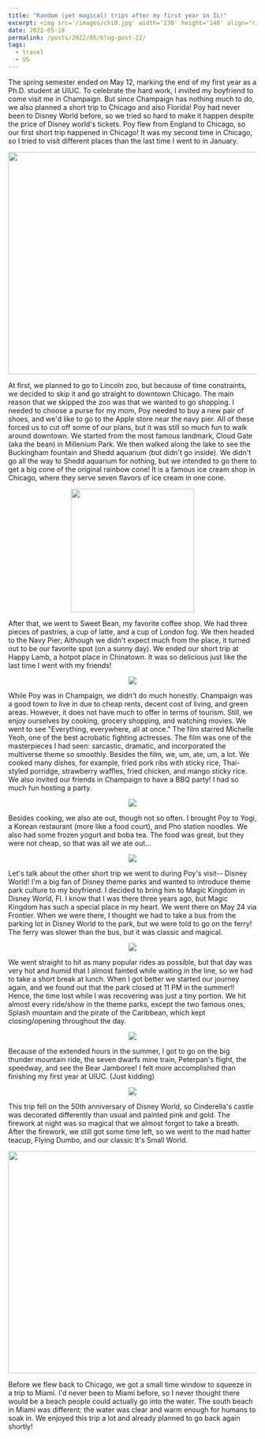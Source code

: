 ```yaml
---
title: "Random (yet magical) trips after my first year in IL!"
excerpt: <img src='/images/chi0.jpg' width='230' height='140' align="right" hspace="20"> The spring semester ended on May 12, marking the end of my first year as a Ph.D. student at UIUC. To celebrate the hard work, I invited my boyfriend to come visit me in Champaign. But since Champaign has nothing much to do, we also planned a short trip to Chicago and also Florida! Poy had never been to Disney World before, so we tried so hard to make it happen despite the price of Disney world's tickets. Poy flew from England to Chicago, so our first short trip happened in Chicago! It was my second time in Chicago, so I tried to visit different places than the last time I went to in January. 
date: 2022-05-18
permalink: /posts/2022/05/blog-post-22/
tags:
  - travel
  - US
---
```


The spring semester ended on May 12, marking the end of my first year as a Ph.D. student at UIUC. To celebrate the hard work, I invited my boyfriend to come visit me in Champaign. But since Champaign has nothing much to do, we also planned a short trip to Chicago and also Florida! Poy had never been to Disney World before, so we tried so hard to make it happen despite the price of Disney world's tickets. Poy flew from England to Chicago, so our first short trip happened in Chicago! It was my second time in Chicago, so I tried to visit different places than the last time I went to in January. 

<p align="center">
  <img src="/images/chi01.jpg" width='600' height= '450'>
</p>

At first, we planned to go to Lincoln zoo, but because of time constraints, we decided to skip it and go straight to downtown Chicago. The main reason that we skipped the zoo was that we wanted to go shopping. I needed to choose a purse for my mom, Poy needed to buy a new pair of shoes, and we'd like to go to the Apple store near the navy pier. All of these forced us to cut off some of our plans, but it was still so much fun to walk around downtown. We started from the most famous landmark, Cloud Gate (aka the bean) in Millenium Park. We then walked along the lake to see the Buckingham fountain and Shedd aquarium (but didn't go inside). We didn't go all the way to Shedd aquarium for nothing, but we intended to go there to get a big cone of the original rainbow cone! It is a famous ice cream shop in Chicago, where they serve seven flavors of ice cream in one cone. 



<p align="center">
  <img src="/images/chi1.png" width='250'>
</p>

After that, we went to Sweet Bean, my favorite coffee shop. We had three pieces of pastries, a cup of latte, and a cup of London fog. We then headed to the Navy Pier; Although we didn't expect much from the place, it turned out to be our favorite spot (on a sunny day). We ended our short trip at Happy Lamb, a hotpot place in Chinatown. It was so delicious just like the last time I went with my friends! 


<p align="center">
  <img src="/images/chi2.png">
</p>

While Poy was in Champaign, we didn't do much honestly. Champaign was a good town to live in due to cheap rents, decent cost of living, and green areas. However, it does not have much to offer in terms of tourism. Still, we enjoy ourselves by cooking, grocery shopping, and watching movies. We went to see "Everything, everywhere, all at once." The film starred Michelle Yeoh, one of the best acrobatic fighting actresses. The film was one of the masterpieces I had seen: sarcastic, dramatic, and incorporated the multiverse theme so smoothly. Besides the film, we, um, ate, um, a lot. We cooked many dishes, for example, fried pork ribs with sticky rice, Thai-styled porridge, strawberry waffles, fried chicken, and mango sticky rice. We also invited our friends in Champaign to have a BBQ party! I had so much fun hosting a party.

<p align="center">
  <img src="/images/chi3.png">
</p>

Besides cooking, we also ate out, though not so often. I brought Poy to Yogi, a Korean restaurant (more like a food court), and Pho station noodles. We also had some frozen yogurt and boba tea. The food was great, but they were not cheap, so that was all we ate out...

<p align="center">
  <img src="/images/chi4.png">
</p>

Let's talk about the other short trip we went to during Poy's visit-- Disney World! I'm a big fan of Disney theme parks and wanted to introduce theme park culture to my boyfriend. I decided to bring him to Magic Kingdom in Disney World, Fl. I know that I was there three years ago, but Magic Kingdom has such a special place in my heart. We went there on May 24 via Frontier. When we were there, I thought we had to take a bus from the parking lot in Disney World to the park, but we were told to go on the ferry! The ferry was slower than the bus, but it was classic and magical. 


<p align="center">
  <img src="/images/chi5.png">
</p>

We went straight to hit as many popular rides as possible, but that day was very hot and humid that I almost fainted while waiting in the line, so we had to take a short break at lunch. When I got better we started our journey again, and we found out that the park closed at 11 PM in the summer!! Hence, the time lost while I was recovering was just a tiny portion. We hit almost every ride/show in the theme parks, except the two famous ones, Splash mountain and the pirate of the Caribbean, which kept closing/opening throughout the day. 

<p align="center">
  <img src="/images/chi6.png">
</p>

Because of the extended hours in the summer, I got to go on the big thunder mountain ride, the seven dwarfs mine train, Peterpan's flight, the speedway, and see the Bear Jamboree! I felt more accomplished than finishing my first year at UIUC. (Just kidding) 

<p align="center">
  <img src="/images/chi7.png">
</p>

This trip fell on the 50th anniversary of Disney World, so Cinderella's castle was decorated differently than usual and painted pink and gold. The firework at night was so magical that we almost forgot to take a breath. After the firework, we still got some time left, so we went to the mad hatter teacup, Flying Dumbo, and our classic It's Small World. 

<p align="center">
  <img src="/images/chi00.JPG" width='600' height='450'>
</p>

Before we flew back to Chicago, we got a small time window to squeeze in a trip to Miami. I'd never been to Miami before, so I never thought there would be a beach people could actually go into the water. The south beach in Miami was different: the water was clear and warm enough for humans to soak in. We enjoyed this trip a lot and already planned to go back again shortly! 
